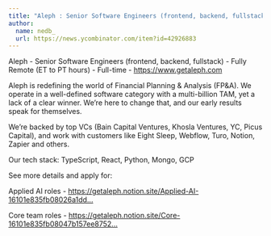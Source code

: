 ```yaml
---
title: "Aleph : Senior Software Engineers (frontend, backend, fullstack)"
author:
  name: nedb_
  url: https://news.ycombinator.com/item?id=42926883
---
```

Aleph - Senior Software Engineers (frontend, backend, fullstack) - Fully Remote (ET to PT hours)  - Full-time - <a href="https:&#x2F;&#x2F;www.getaleph.com">https:&#x2F;&#x2F;www.getaleph.com</a>

Aleph is redefining the world of Financial Planning &amp; Analysis (FP&amp;A). We operate in a well-defined software category with a multi-billion TAM, yet a lack of a clear winner. We’re here to change that, and our early results speak for themselves.

We’re backed by top VCs (Bain Capital Ventures, Khosla Ventures, YC, Picus Capital), and work with customers like Eight Sleep, Webflow, Turo, Notion, Zapier and others.

Our tech stack: TypeScript, React, Python, Mongo, GCP

See more details and apply for:

Applied AI roles - <a href="https:&#x2F;&#x2F;getaleph.notion.site&#x2F;Applied-AI-16101e835fb08026a1ddefe0578e2f48" rel="nofollow">https:&#x2F;&#x2F;getaleph.notion.site&#x2F;Applied-AI-16101e835fb08026a1dd...</a>

Core team roles -  <a href="https:&#x2F;&#x2F;getaleph.notion.site&#x2F;Core-16101e835fb08047b157ee8752e3650c" rel="nofollow">https:&#x2F;&#x2F;getaleph.notion.site&#x2F;Core-16101e835fb08047b157ee8752...</a>
<JobApplication />
